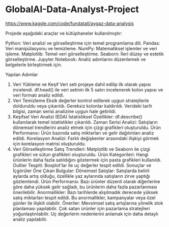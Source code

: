 # GlobalAI-Data-Analyst-Project

https://www.kaggle.com/code/fundatatl/aygaz-data-analysis    


Projede aşağıdaki araçlar ve kütüphaneler kullanılmıştır:

Python: Veri analizi ve görselleştirme için temel programlama dili.
Pandas: Veri manipülasyonu ve temizleme.
NumPy: Matematiksel işlemler ve veri işleme.
Matplotlib: Temel veri görselleştirme.
Seaborn: İleri düzey ve estetik görselleştirme.
Jupyter Notebook: Analiz adımlarını düzenlemek ve belgelerle birleştirmek için.



Yapılan Adımlar
1. Veri Yükleme ve Keşif
Veri seti projeye dahil edilip ilk olarak yapısı incelendi.
df.head() ile veri setinin ilk 5 satırı incelenerek kolon yapısı ve veri formatı analiz edildi.
2. Veri Temizleme
Eksik değerler kontrol edilerek uygun stratejilerle dolduruldu veya çıkarıldı.
Gereksiz kolonlar kaldırıldı.
Verideki tarih bilgisi, zaman serisi analizine uygun hale getirildi.
3. Keşifsel Veri Analizi (EDA)
İstatistiksel Özellikler: df.describe() kullanılarak temel istatistikler çıkarıldı.
Zaman Serisi Analizi: Satışların dönemsel trendlerini analiz etmek için çizgi grafikleri oluşturuldu.
Ürün Performansı: Ürün bazında satış miktarları ve gelir dağılımları analiz edildi.
Korelasyon Analizi: Farklı değişkenler arasındaki ilişkiyi görmek için korelasyon matrisi oluşturuldu.
4. Veri Görselleştirme
Satış Trendleri: Matplotlib ve Seaborn ile çizgi grafikleri ve sütun grafikleri oluşturuldu.
Ürün Kategorileri: Hangi ürünlerin daha fazla satıldığını göstermek için pasta grafikleri kullanıldı.
Outlier Tespiti: Boxplot'lar ile uç değerler tespit edildi.
Sonuçlar ve İçgörüler
Öne Çıkan Bulgular:
Dönemsel Satışlar:
Satışlarda belirli aylarda artış olduğu, özellikle yaz aylarında satışların zirve yaptığı gözlemlendi.
Ürün Performansı:
Bazı ürünler düzenli olarak diğerlerine göre daha yüksek gelir sağladı, bu ürünlerin daha fazla pazarlanması önerilebilir.
Anormallikler:
Bazı tarihlerde alışılmadık derecede yüksek satış miktarları tespit edildi. Bu anormallikler, kampanyalar veya özel günler ile ilişkili olabilir.
Öneriler:
Mevsimsel satış artışlarına yönelik stok planlaması yapılabilir.
Çok satan ürünler için pazarlama stratejileri yoğunlaştırılabilir.
Uç değerlerin nedenlerini anlamak için daha detaylı analiz yapılabilir.
